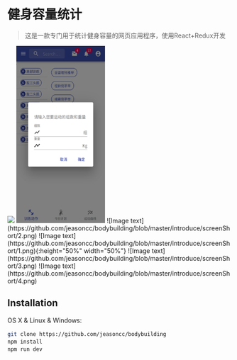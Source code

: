 # 健身容量统计
> 这是一款专门用于统计健身容量的网页应用程序，使用React+Redux开发

<img src="https://github.com/jeasoncc/bodybuilding/blob/master/introduce/screenShort/2.png"  width="" height="400" />
<img src="https://github.com/jeasoncc/bodybuilding/blob/master/introduce/screenShort/1.png"  width="200" height="400" />
![Image text](https://github.com/jeasoncc/bodybuilding/blob/master/introduce/screenShort/2.png)
![Image text](https://github.com/jeasoncc/bodybuilding/blob/master/introduce/screenShort/1.png){:height="50%" width="50%"}
![Image text](https://github.com/jeasoncc/bodybuilding/blob/master/introduce/screenShort/3.png) <!-- .element height="50%" width="50%" -->
![Image text](https://github.com/jeasoncc/bodybuilding/blob/master/introduce/screenShort/4.png)




## Installation

OS X & Linux & Windows:

```sh
git clone https://github.com/jeasoncc/bodybuilding
npm install
npm run dev
```


